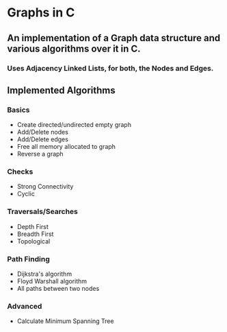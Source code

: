 # Graphs in C
## An implementation of a Graph data structure and various algorithms over it in C.
### Uses Adjacency Linked Lists, for both, the Nodes and Edges.
## Implemented Algorithms
### Basics
* Create directed/undirected empty graph
* Add/Delete nodes
* Add/Delete edges
* Free all memory allocated to graph
* Reverse a graph
### Checks
* Strong Connectivity
* Cyclic
### Traversals/Searches
* Depth First
* Breadth First
* Topological
### Path Finding
* Dijkstra's algorithm
* Floyd Warshall algorithm
* All paths between two nodes
### Advanced
* Calculate Minimum Spanning Tree
